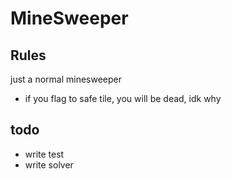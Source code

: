 # MineSweeper  

## Rules  
just a normal minesweeper  

+ if you flag to safe tile, you will be dead, idk why


## todo  
- write test
- write solver
